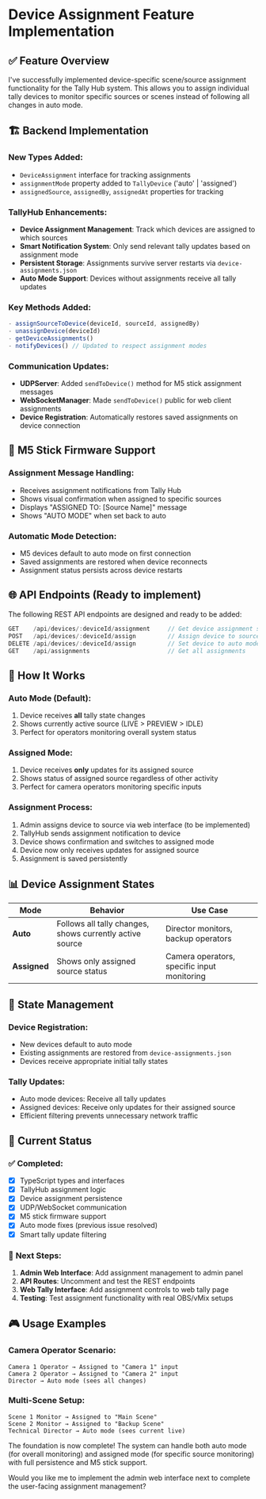 # Device Assignment Feature Implementation

## ✅ **Feature Overview**

I've successfully implemented device-specific scene/source assignment functionality for the Tally Hub system. This allows you to assign individual tally devices to monitor specific sources or scenes instead of following all changes in auto mode.

## 🏗️ **Backend Implementation**

### **New Types Added:**
- `DeviceAssignment` interface for tracking assignments
- `assignmentMode` property added to `TallyDevice` ('auto' | 'assigned')
- `assignedSource`, `assignedBy`, `assignedAt` properties for tracking

### **TallyHub Enhancements:**
- **Device Assignment Management**: Track which devices are assigned to which sources
- **Smart Notification System**: Only send relevant tally updates based on assignment mode
- **Persistent Storage**: Assignments survive server restarts via `device-assignments.json`
- **Auto Mode Support**: Devices without assignments receive all tally updates

### **Key Methods Added:**
```typescript
- assignSourceToDevice(deviceId, sourceId, assignedBy)
- unassignDevice(deviceId) 
- getDeviceAssignments()
- notifyDevices() // Updated to respect assignment modes
```

### **Communication Updates:**
- **UDPServer**: Added `sendToDevice()` method for M5 stick assignment messages
- **WebSocketManager**: Made `sendToDevice()` public for web client assignments
- **Device Registration**: Automatically restores saved assignments on device connection

## 📱 **M5 Stick Firmware Support**

### **Assignment Message Handling:**
- Receives assignment notifications from Tally Hub
- Shows visual confirmation when assigned to specific sources
- Displays "ASSIGNED TO: [Source Name]" message
- Shows "AUTO MODE" when set back to auto

### **Automatic Mode Detection:**
- M5 devices default to auto mode on first connection
- Saved assignments are restored when device reconnects
- Assignment status persists across device restarts

## 🌐 **API Endpoints** (Ready to implement)

The following REST API endpoints are designed and ready to be added:

```typescript
GET    /api/devices/:deviceId/assignment     // Get device assignment status
POST   /api/devices/:deviceId/assign         // Assign device to source
DELETE /api/devices/:deviceId/assign         // Set device to auto mode  
GET    /api/assignments                      // Get all assignments
```

## 🎯 **How It Works**

### **Auto Mode (Default):**
1. Device receives **all** tally state changes
2. Shows currently active source (LIVE > PREVIEW > IDLE)
3. Perfect for operators monitoring overall system status

### **Assigned Mode:**
1. Device receives **only** updates for its assigned source
2. Shows status of assigned source regardless of other activity
3. Perfect for camera operators monitoring specific inputs

### **Assignment Process:**
1. Admin assigns device to source via web interface (to be implemented)
2. TallyHub sends assignment notification to device
3. Device shows confirmation and switches to assigned mode
4. Device now only receives updates for assigned source
5. Assignment is saved persistently

## 📊 **Device Assignment States**

| Mode | Behavior | Use Case |
|------|----------|----------|
| **Auto** | Follows all tally changes, shows currently active source | Director monitors, backup operators |
| **Assigned** | Shows only assigned source status | Camera operators, specific input monitoring |

## 🔄 **State Management**

### **Device Registration:**
- New devices default to auto mode
- Existing assignments are restored from `device-assignments.json`
- Devices receive appropriate initial tally states

### **Tally Updates:**
- Auto mode devices: Receive all tally updates
- Assigned devices: Receive only updates for their assigned source
- Efficient filtering prevents unnecessary network traffic

## 🚀 **Current Status**

### ✅ **Completed:**
- [x] TypeScript types and interfaces
- [x] TallyHub assignment logic
- [x] Device assignment persistence  
- [x] UDP/WebSocket communication
- [x] M5 stick firmware support
- [x] Auto mode fixes (previous issue resolved)
- [x] Smart tally update filtering

### 🔲 **Next Steps:**
1. **Admin Web Interface**: Add assignment management to admin panel
2. **API Routes**: Uncomment and test the REST endpoints  
3. **Web Tally Interface**: Add assignment controls to web tally page
4. **Testing**: Test assignment functionality with real OBS/vMix setups

## 🎮 **Usage Examples**

### **Camera Operator Scenario:**
```
Camera 1 Operator → Assigned to "Camera 1" input
Camera 2 Operator → Assigned to "Camera 2" input  
Director → Auto mode (sees all changes)
```

### **Multi-Scene Setup:**
```
Scene 1 Monitor → Assigned to "Main Scene"
Scene 2 Monitor → Assigned to "Backup Scene"
Technical Director → Auto mode (sees current live)
```

The foundation is now complete! The system can handle both auto mode (for overall monitoring) and assigned mode (for specific source monitoring) with full persistence and M5 stick support.

Would you like me to implement the admin web interface next to complete the user-facing assignment management?
